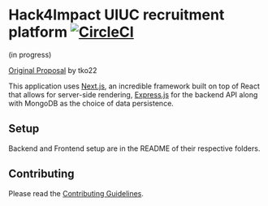 # Hack4Impact UIUC recruitment platform [![CircleCI](https://circleci.com/gh/hack4impact-uiuc/h4i-recruitment/tree/master.svg?style=svg&circle-token=:circle-token)](https://circleci.com/gh/hack4impact-uiuc/h4i-recruitment/tree/master)
(in progress)

[Original Proposal](./proposal.md) by tko22

This application uses [Next.js](https://github.com/zeit/next.js), an incredible framework built on top of React that allows for server-side rendering, [Express.js](https://expressjs.com/) for the backend API along with MongoDB as the choice of data persistence.

## Setup
Backend and Frontend setup are in the README of their respective folders.

## Contributing
Please read the [Contributing Guidelines](./contributing.md).
